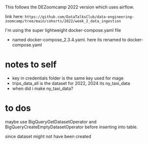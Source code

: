 This follows the DEZoomcamp 2022 version which uses airflow.

link here: `https://github.com/DataTalksClub/data-engineering-zoomcamp/tree/main/cohorts/2022/week_2_data_ingestion`

I'm using the super lightweight docker-compose.yaml file
- named docker-compose_2.3.4.yaml. here its renamed to docker-compose.yaml

# notes to self
- key in credentials folder is the same key used for mage
- trips_data_all is the dataset for 2022, 2024 its ny_taxi_data
- when did i make ny_taxi_data?


# to dos

maybe use BigQueryGetDatasetOperator and BigQueryCreateEmptyDatasetOperator before inserting into table.

since dataset might not have been created